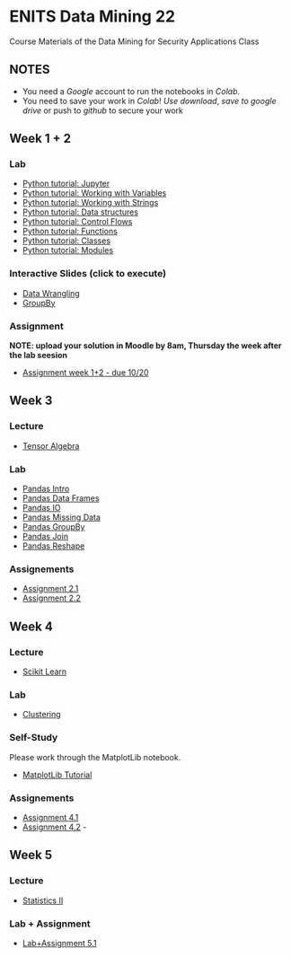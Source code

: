 # ENITS Data Mining 22
Course Materials of the Data Mining for Security Applications Class

## NOTES
* You need a *Google* account to run the notebooks in *Colab*.
* You need to save your work in *Colab*! *Use download*, *save to google drive* or push to *github* to secure your work

## Week 1 + 2

### Lab
* [Python tutorial: Jupyter](https://colab.research.google.com/github/keuperj/ENITS_DataMining_22/blob/main/Week_1/Python_Tutorial/00_Jupyter-Intro.ipynb)
* [Python tutorial: Working with Variables](https://colab.research.google.com/github/keuperj/ENITS_DataMining_22/blob/main/Week_1/Python_Tutorial/01_variables.ipynb)
* [Python tutorial: Working with Strings](https://colab.research.google.com/github/keuperj/ENITS_DataMining_22/blob/main/Week_1/Python_Tutorial/02_strings.ipynb)
* [Python tutorial: Data structures](https://colab.research.google.com/github/keuperj/ENITS_DataMining_22/blob/main/Week_1/Python_Tutorial/03_data_structures.ipynb)
* [Python tutorial: Control Flows](https://colab.research.google.com/github/keuperj/ENITS_DataMining_22/blob/main/Week_1/Python_Tutorial/04_control_flow.ipynb)
* [Python tutorial: Functions](https://colab.research.google.com/github/keuperj/ENITS_DataMining_22/blob/main/Week_1/Python_Tutorial/05_functions.ipynb)
* [Python tutorial: Classes](https://colab.research.google.com/github/keuperj/ENITS_DataMining_22/blob/main/Week_1/Python_Tutorial/06_classes.ipynb)
* [Python tutorial: Modules](https://colab.research.google.com/github/keuperj/ENITS_DataMining_22/blob/main/Week_1/Python_Tutorial/07_modules.ipynb)

### Interactive Slides (click to execute)
* [Data Wrangling](https://colab.research.google.com/github/keuperj/ENITS_DataMining_22/blob/main/Week_2/Lecture_02_Basic_Statistics_Data_Wrangling.ipynb)
* [GroupBy](https://colab.research.google.com/github/keuperj/ENITS_DataMining_22/blob/main/Week_2/Lecture_02_GroupBy.ipynb)

### Assignment
**NOTE: upload your solution in Moodle by 8am, Thursday the week after the lab seesion**

* [Assignment week 1+2 - due 10/20](https://colab.research.google.com/github/keuperj/ENITS_DataMining_22/blob/main/Week_1/Assignment-01.ipynb)



## Week 3
### Lecture
* [Tensor Algebra](https://colab.research.google.com/github/keuperj/ENITS_DataMining_22/blob/main/Week_3/Lecture_03_02_Tensor_Algebra.ipynb)

### Lab
* [Pandas Intro](https://colab.research.google.com/github/keuperj/ENITS_DataMining_22/blob/main/Week_3/Lab_pandas_01_Intro.ipynb)
* [Pandas Data Frames](https://colab.research.google.com/github/keuperj/ENITS_DataMining_22/blob/main/Week_3/Lab_pandas_02_DataFrame.ipynb)
* [Pandas IO](https://colab.research.google.com/github/keuperj/ENITS_DataMining_22/blob/main/Week_3/Lab_pandas_03_IO.ipynb)
* [Pandas Missing Data](https://colab.research.google.com/github/keuperj/ENITS_DataMining_22/blob/main/Week_3/Lab_pandas_04_MissingData.ipynb)
* [Pandas GroupBy](https://colab.research.google.com/github/keuperj/ENITS_DataMining_22/blob/main/Week_3/Lab_pandas_05_Group_by.ipynb)
* [Pandas Join](https://colab.research.google.com/github/keuperj/ENITS_DataMining_22/blob/main/Week_3/Lab_pandas_06_MergeandJoin.ipynb)
* [Pandas Reshape](https://colab.research.google.com/github/keuperj/ENITS_DataMining_22/blob/main/Week_3/Lab_pandas_07_reshape.ipynb) 

### Assignements
* [Assignment 2.1](https://colab.research.google.com/github/keuperj/ENITS_DataMining_22/blob/main/Week_3/Assignment_1.ipynb) 
* [Assignment 2.2](https://colab.research.google.com/github/keuperj/ENITS_DataMining_22/blob/main/Week_3/Assignment_2.ipynb) 

## Week 4

### Lecture
* [Scikit Learn](https://colab.research.google.com/github/keuperj/ENITS_DataMining_22/blob/main/Week_4/Lecture_Scikit_Learn.ipynb)

### Lab
* [Clustering](https://colab.research.google.com/github/keuperj/ENITS_DataMining_22/blob/main/Week_4/Lab_Clustering.ipynb)


### Self-Study
Please work through the MatplotLib notebook.
* [MatplotLib Tutorial](https://colab.research.google.com/github/keuperj/ENITS_DataMining_22/blob/main/Week_4/SelfStudy_Matplotlib-Intro.ipynb)

### Assignements
* [Assignment 4.1](https://colab.research.google.com/github/keuperj/ENITS_DataMining_22/blob/main/Week_4/Assignment_4.1_Matplotlib.ipynb) 
* [Assignment 4.2](https://colab.research.google.com/github/keuperj/ENITS_DataMining_22/blob/main/Week_4/Assignment_4.2_Clustering.ipynb) -

## Week 5

### Lecture
* [Statistics II](https://colab.research.google.com/github/keuperj/ENITS_DataMining_22/blob/main/Week_5/05_Statistics_Part_II.ipynb)

### Lab + Assignment
* [Lab+Assignment 5.1](https://colab.research.google.com/github/keuperj/ENITS_DataMining_22/blob/main/Week_5/LabAndAssignment_FraudDetection.ipynb)
